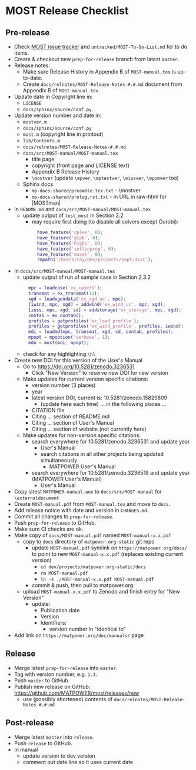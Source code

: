 MOST Release Checklist
======================


Pre-release
-----------
- Check [MOST issue tracker](https://github.com/MATPOWER/most/issues)
  and `untracked/MOST-To-Do-List.md` for to do items.
- Create & checkout new `prep-for-release` branch from latest `master`.
- Release notes:
  - Make sure Release History in Appendix B of `MOST-manual.tex` is
    up-to-date.
  - Create `docs/relnotes/MOST-Release-Notes-#.#.md` document from
    Appendix B of `MOST-manual.tex`.
- Update date in Copyright line in:
  - `LICENSE`
  - `docs/sphinx/source/conf.py`.
- Update version number and date in:
  - `mostver.m`
  - `docs/sphinx/source/conf.py`
  - `most.m`    (copyright line in printout)
  - `lib/Contents.m`
  - `docs/relnotes/MOST-Release-Notes-#.#.md`
  - `docs/src/MOST-manual/MOST-manual.tex`
    - title page
    - copyright (front page and LICENSE text)
    - Appendix B Release History
    - `\mostver`  (update `\mpver`, `\mptestver`, `\mipsver`, `\mpomver` too)
  - Sphinx docs
    - `mp-docs-shared/preamble.tex.txt` - \mostver
    - `mp-docs-shared/prolog.rst.txt` - in URL in raw-html for |MOSTman|
- In `README.md` and `docs/src/MOST-manual/MOST-manual.tex`
  - update output of `test_most` in Section 2.2
    - may require first doing (to disable all solvers except Gurobi):
      ```matlab
        have_feature('cplex', 0);
        have_feature('glpk', 0);
        have_feature('highs', 0);
        have_feature('intlinprog', 0);
        have_feature('mosek', 0);
        rmpath('/Users/ray/dev/projects/sopf/dist');
      ```
- In `docs/src/MOST-manual/MOST-manual.tex`
  - update output of run of sample case in Section 2.3.2
      ```matlab
        mpc = loadcase('ex_case3b');
        transmat = ex_transmat(12);
        xgd = loadxgendata('ex_xgd_uc', mpc);
        [iwind, mpc, xgd] = addwind('ex_wind_uc', mpc, xgd);
        [iess, mpc, xgd, sd] = addstorage('ex_storage', mpc, xgd);
        contab = ex_contab();
        profiles = getprofiles('ex_load_profile');
        profiles = getprofiles('ex_wind_profile', profiles, iwind);
        mdi = loadmd(mpc, transmat, xgd, sd, contab, profiles);
        mpopt = mpoption('verbose', 1);
        mdo = most(mdi, mpopt);
      ```
  - check for any highlighting `\hl`
- Create new DOI for this version of the User's Manual
  - Go to https://doi.org/10.5281/zenodo.3236531
    - Click "New Version" to reserve new DOI for new version
  - Make updates for current version specific citations:
    - version number (3 places)
    - year
    - latest version DOI, current is: 10.5281/zenodo.15829809
      - (update here each time)
    ... in the following places ...
    - CITATION file
    - Citing ... section of README.md
    - Citing ... section of User's Manual
    - Citing ... section of website (not currently here)
  - Make updates for non-version specific citations:
    - search everywhere for 10.5281/zenodo.3236531 and update year
      - User's Manual
      - search citations in all other projects being updated simultaneously
        - MATPOWER User's Manual
    - search everywhere for 10.5281/zenodo.3236519 and update year (MATPOWER User's Manual)
      - User's Manual
- Copy latest `MATPOWER-manual.aux` to `docs/src/MOST-manual` for
  `\externaldocument`
- Create `MOST-manual.pdf` from `MOST-manual.tex` and move to `docs`.
- Add release notice with date and version in `CHANGES.md`.
- Commit all changes to `prep-for-release`.
- Push `prep-for-release` to GitHub.
- Make sure CI checks are ok.
- Make copy of `docs/MOST-manual.pdf` named `MOST-manual-x.x.pdf`
  - copy to `docs` directory of `matpower.org-static` git repo
    - update `MOST-manual.pdf` symlink on `https://matpower.org/docs/` to point
      to new `MOST-manual-x.x.pdf` (replaces existing current version)
      - `cd dev/projects/matpower.org-static/docs`
      - `rm MOST-manual.pdf`
      - `ln -s ./MOST-manual-x.x.pdf MOST-manual.pdf`
    - commit & push, then pull to matpower.org
  - upload `MOST-manual-x.x.pdf` to Zenodo and finish entry for "New Version"
    - update:
      - Publication date
      - Version
      - Identifiers:
        - version number in "identical to"
- Add link on `https://matpower.org/doc/manuals/` page


Release
-------
- Merge latest `prep-for-release` into `master`.
- Tag with version number, e.g. `1.3`.
- Push `master` to GitHub.
- Publish new release on GitHub: https://github.com/MATPOWER/most/releases/new
  - use (possibly shortened) contents of `docs/relnotes/MOST-Release-Notes-#.#.md`


Post-release
------------
- Merge latest `master` into `release`.
- Push `release` to GitHub.
- In manual
  - update version to dev version
  - comment out date line so it uses current date
